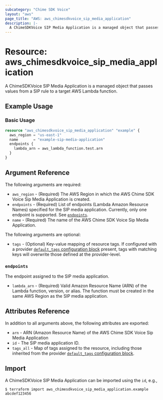 ```yaml
---
subcategory: "Chime SDK Voice"
layout: "aws"
page_title: "AWS: aws_chimesdkvoice_sip_media_application"
description: |-
  A ChimeSDKVoice SIP Media Application is a managed object that passes values from a SIP rule to a target AWS Lambda function.
---
```


# Resource: aws_chimesdkvoice_sip_media_application

A ChimeSDKVoice SIP Media Application is a managed object that passes values from a SIP rule to a target AWS Lambda function.

## Example Usage

### Basic Usage

```terraform
resource "aws_chimesdkvoice_sip_media_application" "example" {
  aws_region = "us-east-1"
  name       = "example-sip-media-application"
  endpoints {
    lambda_arn = aws_lambda_function.test.arn
  }
}
```

## Argument Reference

The following arguments are required:

* `aws_region` - (Required) The AWS Region in which the AWS Chime SDK Voice Sip Media Application is created.
* `endpoints` - (Required)  List of endpoints (Lambda Amazon Resource Names) specified for the SIP media application. Currently, only one endpoint is supported. See [ `endpoints`](#endpoints).
* `name` - (Required) The name of the AWS Chime SDK Voice Sip Media Application.

The following arguments are optional:

* `tags` - (Optional) Key-value mapping of resource tags. If configured with a provider [`default_tags` configuration block](/docs/providers/aws/index.html#default_tags-configuration-block) present, tags with matching keys will overwrite those defined at the provider-level.

### `endpoints`

The endpoint assigned to the SIP media application.

* `lambda_arn` - (Required) Valid Amazon Resource Name (ARN) of the Lambda function, version, or alias. The function must be created in the same AWS Region as the SIP media application.

## Attributes Reference

In addition to all arguments above, the following attributes are exported:

* `arn` -  ARN (Amazon Resource Name) of the AWS Chime SDK Voice Sip Media Application
* `id` - The SIP media application ID.
* `tags_all` - Map of tags assigned to the resource, including those inherited from the provider [`default_tags` configuration block](/docs/providers/aws/index.html#default_tags-configuration-block).

## Import

A ChimeSDKVoice SIP Media Application can be imported using the `id`, e.g.,

```
$ terraform import aws_chimesdkvoice_sip_media_application.example abcdef123456
```

